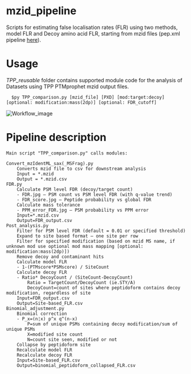# mzid_pipeline
 
Scripts for estimating false localisation rates (FLR) using two methods, model FLR and Decoy amino acid FLR, starting from mzid files (pep.xml pipeline [here](https://github.com/PGB-LIV/PhosphoFLR)). 

# Usage


*TPP_reusable* folder contains supported module code for the analysis of Datasets using TPP PTMprophet mzid output files.

      $py TPP_comparison.py [mzid_file] [PXD] [mod:target:decoy] [optional: modification:mass(2dp)] [optional: FDR_cutoff]

![Workflow_image](https://user-images.githubusercontent.com/57440286/205335117-e3eea3e7-371c-4736-9d7a-2baf0f10996f.jpg)

# Pipeline description

	Main script "TPP_comparison.py" calls modules:

	Convert_mzIdentML_sax(_MSFrag).py
		Converts mzid file to csv for downstream analysis
		Input = *.mzid
		Output = *.mzid.csv
	FDR.py
		Calculate PSM level FDR (decoy/target count)
		- FDR.jpg – PSM count vs PSM level FDR (with q-value trend)
		- FDR_score.jpg – Peptide probability vs global FDR
		Calculate mass tolerance
		- PPM_error_FDR.jpg – PSM probability vs PPM error
		Input=*.mzid.csv
		Output=FDR_output.csv
	Post_analysis.py
		Filter for PSM level FDR (default = 0.01 or specified threshold)
		Expand to site based format – one site per row
		Filter for specified modification (based on mzid MS name, if unknown mod use optional mod mass mapping [optional: modification:mass(2dp)])
		Remove decoy and contaminant hits
		Calculate model FLR
		- 1-(PTMscore*PSMscore) / SiteCount
		Calculate decoy FLR
		- Ratio* DecoyCount / (SiteCount-DecoyCount)
			Ratio = TargetCount/DecoyCount (ie.STY/A) 
			DecoyCount=count of sites where peptidoform contains decoy modification, regardless of site
		Input=FDR_output.csv
		Output=Site-based_FLR.csv
	Binomial_adjustment.py
		Binomial correction 
		- P_x=(n¦x) p^x q^(n-x)
			P=sum of unique PSMs containing decoy modification/sum of unique PSMs
			X=modified site count
			N=count site seen, modified or not
		Collapse by peptidoform site
		Recalculate model FLR 
		Recalculate decoy FLR
		Input=Site-based_FLR.csv
		Output=binomial_peptidoform_collapsed_FLR.csv


